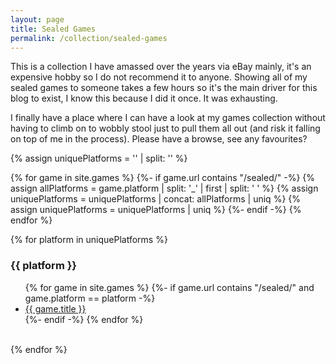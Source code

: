 ```yaml
---
layout: page
title: Sealed Games
permalink: /collection/sealed-games
---
```


This is a collection I have amassed over the years via eBay mainly, it's an expensive hobby so I do not recommend it to anyone.
Showing all of my sealed games to someone takes a few hours so it's the main driver for this blog to exist, I know this because I did it once. It was exhausting.

I finally have a place where I can have a look at my games collection without having to climb on to wobbly stool just to pull them all out (and risk it falling on top of me in the process). Please have a browse, see any favourites?

<!-- Creating a distinct list of platforms -->
{% assign uniquePlatforms = '' | split: '' %}

{% for game in site.games %}
  {%- if game.url contains "/sealed/" -%}
    {% assign allPlatforms = game.platform | split: '_' | first | split: ' ' %}
    {% assign uniquePlatforms = uniquePlatforms | concat: allPlatforms | uniq %}
    {% assign uniquePlatforms = uniquePlatforms | uniq %}
  {%- endif -%}
{% endfor %}

<!-- Looping through each platform and selecting sealed games only, by path -->
{% for platform in uniquePlatforms %}
  <h3>{{ platform }}</h3>
  <ul>
  {% for game in site.games %}
    {%- if game.url contains "/sealed/" and game.platform == platform -%}
      <li><a href="{{ site.baseurl }}{{ game.url }}">{{ game.title }}</a></li>
    {%- endif -%}
  {% endfor %}
  </ul>
  <br>
{% endfor %}
